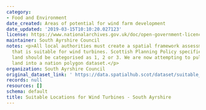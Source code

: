```yaml
---
category:
- Food and Environment
date_created: Areas of potential for wind farm development
date_updated: '2019-03-15T10:10:20.027123'
license: https://www.nationalarchives.gov.uk/doc/open-government-licence/version/3/
maintainer: South Ayrshire Council
notes: <p>All local authorities must create a spatial framework assessment of land
  that is suitable for wind turbines. Scottish Planning Policy specifies that the
  land should be categorised as 1, 2 or 3. We are now attempting to pull all of that
  land into a nation polygon dataset.</p>
organization: South Ayrshire Council
original_dataset_link: ' https://data.spatialhub.scot/dataset/suitable_locations_for_wind_turbines-sa'
records: null
resources: []
schema: default
title: Suitable Locations for Wind Turbines - South Ayrshire
---
```

